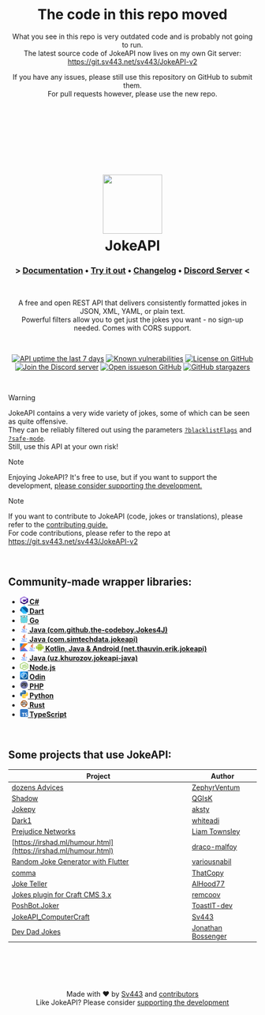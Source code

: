 <div align="center" style="text-align:center">

# The code in this repo moved
What you see in this repo is very outdated code and is probably not going to run.  
The latest source code of JokeAPI now lives on my own Git server: https://git.sv443.net/sv443/JokeAPI-v2  
  
If you have any issues, please still use this repository on GitHub to submit them.  
For pull requests however, please use the new repo.  

</div>

<br><br><br><br><br><br>

<!-- unholy HTML -->
<div style="text-align: center;" align="center">
    <h1>
        <a href="#readme"><img src="https://sv443.net/cdn/jokeapi/icon_readme.png" width="120" height="120"></a><br>JokeAPI<br>
        <h3>
            &gt; <a href="https://jokeapi.dev/" rel="noopener noreferrer">Documentation</a> &bull; <a href="https://jokeapi.dev/#try-it" rel="noopener noreferrer">Try it out</a> &bull; <a href="./changelog.md" rel="noopener noreferrer">Changelog</a> &bull; <a href="https://dc.sv443.net/" rel="noopener noreferrer">Discord Server</a> &lt;
        </h3>
    </h1><br>

A free and open REST API that delivers consistently formatted jokes in JSON, XML, YAML, or plain text.  
Powerful filters allow you to get just the jokes you want - no sign-up needed. Comes with CORS support.  

<br>

[![API uptime the last 7 days](https://img.shields.io/uptimerobot/ratio/7/m784261094-bff76b959ebb8fc39f7eb2d0)](https://status.sv443.net/) [![Known vulnerabilities](https://snyk.io/test/github/Sv443-Network/JokeAPI/badge.svg)](https://snyk.io/test/github/Sv443-Network/JokeAPI) [![License on GitHub](https://img.shields.io/github/license/Sv443-Network/JokeAPI)](https://sv443.net/LICENSE)  
[![Join the Discord server](https://badgen.net/discord/online-members/aBH4uRG?icon=discord)](https://dc.sv443.net/) [![Open issueson GitHub](https://img.shields.io/github/issues/Sv443-Network/JokeAPI)](https://github.com/Sv443-Network/JokeAPI/issues) [![GitHub stargazers](https://img.shields.io/github/stars/Sv443-Network/JokeAPI?style=social)](https://github.com/Sv443-Network/JokeAPI/stargazers)

</div>

<br>

> [!WARNING]  
> JokeAPI contains a very wide variety of jokes, some of which can be seen as quite offensive.  
> They can be reliably filtered out using the parameters [`?blacklistFlags`](https://jokeapi.dev/#flags-param) and [`?safe-mode`](https://jokeapi.dev/#safe-mode).  
> Still, use this API at your own risk!

> [!NOTE]  
> Enjoying JokeAPI? It's free to use, but if you want to support the development, [please consider supporting the development.](https://github.com/sponsors/Sv443)

> [!NOTE]  
> If you want to contribute to JokeAPI (code, jokes or translations), please refer to the [contributing guide.](./.github/Contributing.md)  
> For code contributions, please refer to the repo at https://git.sv443.net/sv443/JokeAPI-v2

<br>

## Community-made wrapper libraries:
-   <b><a href="https://github.com/DanBuxton/JokeAPI-CS-Wrapper#readme"><img src="./docs/static/external/csharp.svg" width="16" height="16" /> C#</a></b>
-   <b><a href="https://github.com/MichaelDark/jokeapi#readme"><img src="./docs/static/external/dart.svg" width="16" height="16" /> Dart</a></b>
-   <b><a href="https://github.com/Icelain/jokeapi#readme"><img src="./docs/static/external/golang.svg" width="16" height="16" /> Go</a></b>
-   <b><a href="https://github.com/the-codeboy/Jokes4J#readme"><img src="./docs/static/external/java.svg" width="16" height="16" /> Java (com.github.the-codeboy.Jokes4J)</a></b>
-   <b><a href="https://github.com/EasyG0ing1/JavaJokesAPI#readme"><img src="./docs/static/external/java.svg" width="16" height="16" /> Java (com.simtechdata.jokeapi)</a></b>
-   <b><a href="https://github.com/ethauvin/jokeapi#readme"><img src="./docs/static/external/kotlin.svg" width="16" height="16" /><img src="./docs/static/external/java.svg" width="16" height="16" /><img src="./docs/static/external/android.svg" width="16" height="16" /> Kotlin, Java & Android (net.thauvin.erik.jokeapi)</a></b>
-   <b><a href="https://github.com/khurozov/jokeapi-java#readme"><img src="./docs/static/external/java.svg" width="16" height="16" /> Java (uz.khurozov.jokeapi-java)</a></b>
-   <b><a href="https://github.com/sahithyandev/sv443-joke-api-js-wrapper#readme"><img src="./docs/static/external/nodejs.svg" width="16" height="16" /> Node.js</a></b>
-   <b><a href="https://github.com/IllusionMan1212/jokeapi-odin#readme"><img src="./docs/static/external/odin.svg" width="16" height="16" /> Odin</a></b>
-   <b><a href="https://github.com/JustPush-io/php-jokeapi#readme"><img src="./docs/static/external/php.svg" width="16" height="16" /> PHP</a></b>
-   <b><a href="https://github.com/thenamesweretakenalready/Sv443s-JokeAPI-Python-Wrapper#readme"><img src="./docs/static/external/python.svg" width="16" height="16" /> Python</a></b>
-   <b><a href="https://github.com/canarado/joketeller#readme"><img src="./docs/static/external/rust.svg" width="16" height="16" /> Rust</a></b>
-   <b><a href="https://github.com/bitstep-ie/jokeapi#readme"><img src="./docs/static/external/typescript.svg" width="16" height="16" /> TypeScript</a></b>

<br>

## Some projects that use JokeAPI:

| Project                                                                                                  | Author                                                     |
| -------------------------------------------------------------------------------------------------------- | ---------------------------------------------------------- |
| [dozens Advices](https://github.com/ZephyrVentum/dozens-Advices)                                         | [ZephyrVentum](https://github.com/ZephyrVentum)            |
| [Shadow](https://github.com/QGIsK/Shadow)                                                                | [QGIsK](https://github.com/QGIsK)                          |
| [Jokepy](https://github.com/aksty/Jokepy)                                                                | [aksty](https://github.com/aksty)                          |
| [Dark1](https://github.com/whiteadi/Dark1)                                                               | [whiteadi](https://github.com/whiteadi)                    |
| [Prejudice Networks](https://github.com/LiamTownsley/Prejudice-Networks)                                 | [Liam Townsley](https://github.com/LiamTownsley)           |
| [https://irshad.ml/humour.html](https://irshad.ml/humour.html)                                           | [draco-malfoy](https://github.com/draco-malfoy)            |
| [Random Joke Generator with Flutter](https://github.com/variousnabil/Random-Joke-Generator-with-Flutter) | [variousnabil](https://github.com/variousnabil)            |
| [comma](https://thatcopy.pw/comma)                                                                       | [ThatCopy](https://github.com/ThatCopy)                    |
| [Joke Teller](https://github.com/AlHood77/Joke_Teller)                                                   | [AlHood77](https://github.com/AlHood77)                    |
| [Jokes plugin for Craft CMS 3.x](https://github.com/remcoov/jokes)                                       | [remcoov](https://github.com/remcoov)                      |
| [PoshBot.Joker](https://github.com/ToastIT-dev/PoshBot.Joker)                                            | [ToastIT-dev](https://github.com/ToastIT-dev)              |
| [JokeAPI_ComputerCraft](https://github.com/Sv443-Network/JokeAPI_ComputerCraft)                                  | [Sv443](https://github.com/Sv443)                          |
| [Dev Dad Jokes](https://github.com/jonathanbossenger/devdadjokes)                                        | [Jonathan Bossenger](https://github.com/jonathanbossenger) |

<!--
Old list-style dependents:
- [dozens Advices](https://github.com/ZephyrVentum/dozens-Advices) by [ZephyrVentum](https://github.com/ZephyrVentum)
- [Shadow-bot](https://github.com/QGIsK/Shadow-bot) by [QGIsK](https://github.com/QGIsK)
- [Jokepy](https://github.com/aksty/Jokepy) by [aksty](https://github.com/aksty)
- [Dark1](https://github.com/whiteadi/Dark1) by [whiteadi](https://github.com/whiteadi)
- [Prejudice Networks](https://github.com/LiamTownsley/Prejudice-Networks) by [Liam Townsley](https://github.com/LiamTownsley)
- [https://irshad.ml/humour.html](https://irshad.ml/humour.html) by [draco-malfoy](https://github.com/draco-malfoy)
- [Random Joke Generator with Flutter](https://github.com/variousnabil/Random-Joke-Generator-with-Flutter) by [variousnabil](https://github.com/variousnabil)
- [comma](https://thatcopy.pw/comma) by [ThatCopy](https://github.com/ThatCopy)
- [Joke Teller](https://github.com/AlHood77/Joke_Teller) by [AlHood77](https://github.com/AlHood77)
- [Jokes plugin for Craft CMS 3.x](https://github.com/remcoov/jokes) by [remcoov](https://github.com/remcoov)
- [PoshBot.Joker](https://github.com/ToastIT-dev/PoshBot.Joker) by [ToastIT-dev](https://github.com/ToastIT-dev)
- [JokeAPI_ComputerCraft](https://github.com/Sv443-Network/JokeAPI_ComputerCraft) by [Sv443](https://github.com/Sv443)
-->

<br><br><br><br>

<div style="text-align: center;" align="center">

Made with ❤️ by [Sv443](https://github.com/Sv443) and [contributors](https://github.com/Sv443-Network/JokeAPI/graphs/contributors)  
Like JokeAPI? Please consider [supporting the development](https://github.com/sponsors/Sv443)

</div>
